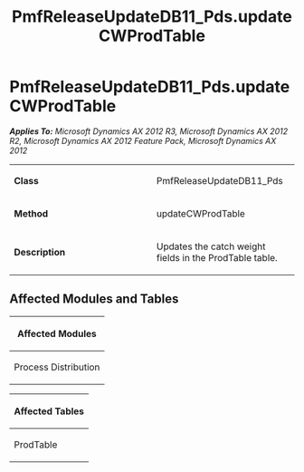 ﻿---
title: PmfReleaseUpdateDB11_Pds.updateCWProdTable
TOCTitle: PmfReleaseUpdateDB11_Pds.updateCWProdTable
ms:assetid: 9bd470d8-23ac-530a-0a5c-c3682a3c62c9
ms:mtpsurl: https://msdn.microsoft.com/en-us/library/JJ686330(v=AX.60)
ms:contentKeyID: 49710033
ms.date: 05/18/2015
mtps_version: v=AX.60
---

# PmfReleaseUpdateDB11\_Pds.updateCWProdTable 


_**Applies To:** Microsoft Dynamics AX 2012 R3, Microsoft Dynamics AX 2012 R2, Microsoft Dynamics AX 2012 Feature Pack, Microsoft Dynamics AX 2012_

<table>
<colgroup>
<col style="width: 50%" />
<col style="width: 50%" />
</colgroup>
<tbody>
<tr class="odd">
<td><p><strong>Class</strong></p></td>
<td><p>PmfReleaseUpdateDB11_Pds</p></td>
</tr>
<tr class="even">
<td><p><strong>Method</strong></p></td>
<td><p>updateCWProdTable</p></td>
</tr>
<tr class="odd">
<td><p><strong>Description</strong></p></td>
<td><p>Updates the catch weight fields in the ProdTable table.</p></td>
</tr>
</tbody>
</table>


## Affected Modules and Tables

<table>
<colgroup>
<col style="width: 100%" />
</colgroup>
<thead>
<tr class="header">
<th><p>Affected Modules</p></th>
</tr>
</thead>
<tbody>
<tr class="odd">
<td><p>Process Distribution</p></td>
</tr>
</tbody>
</table>


<table>
<colgroup>
<col style="width: 100%" />
</colgroup>
<thead>
<tr class="header">
<th><p>Affected Tables</p></th>
</tr>
</thead>
<tbody>
<tr class="odd">
<td><p>ProdTable</p></td>
</tr>
</tbody>
</table>

  


